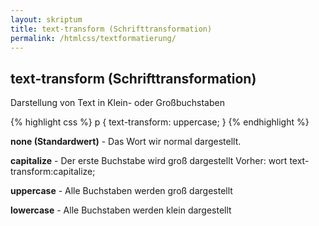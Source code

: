 ```yaml
---
layout: skriptum
title: text-transform (Schrifttransformation)
permalink: /htmlcss/textformatierung/
---
```


## text-transform (Schrifttransformation)

Darstellung von Text in Klein- oder Großbuchstaben



{% highlight css %}
p {
  text-transform: uppercase;
}
{% endhighlight %}

**none (Standardwert)** - Das Wort wir normal dargestellt.

**capitalize** - Der erste Buchstabe wird groß dargestellt Vorher: wort text-transform:capitalize;

**uppercase** - Alle Buchstaben werden groß dargestellt

**lowercase** - Alle Buchstaben werden klein dargestellt
